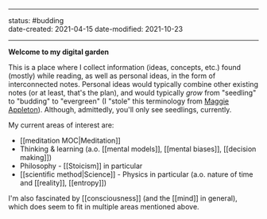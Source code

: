 ___
status: #budding  
date-created: 2021-04-15
date-modified: 2021-10-23
___

**Welcome to my digital garden**

This is a place where I collect information (ideas, concepts, etc.) found (mostly) while reading, as well as personal ideas, in the form of interconnected notes.
Personal ideas would typically combine other existing notes (or at least, that's the plan), and would typically _grow_ from "seedling" to "budding" to "evergreen" (I "stole" this terminology from [Maggie Appleton](https://maggieappleton.com/evergreens)). Although, admittedly, you'll only see seedlings, currently.

My current areas of interest are:
- [[meditation MOC|Meditation]]
- Thinking & learning (a.o. [[mental models]], [[mental biases]], [[decision making]])
- Philosophy - [[Stoicism]] in particular
- [[scientific method|Science]] - Physics in particular (a.o. nature of time and [[reality]], [[entropy]])

I'm also fascinated by [[consciousness]] (and the [[mind]] in general), which does seem to fit in multiple areas mentioned above.